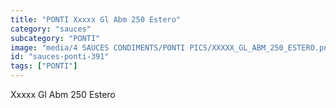 ```yaml
---
title: "PONTI Xxxxx Gl Abm 250 Estero"
category: "sauces"
subcategory: "PONTI"
image: "media/4 SAUCES CONDIMENTS/PONTI PICS/XXXXX_GL_ABM_250_ESTERO.png"
id: "sauces-ponti-391"
tags: ["PONTI"]
---
```


Xxxxx Gl Abm 250 Estero
